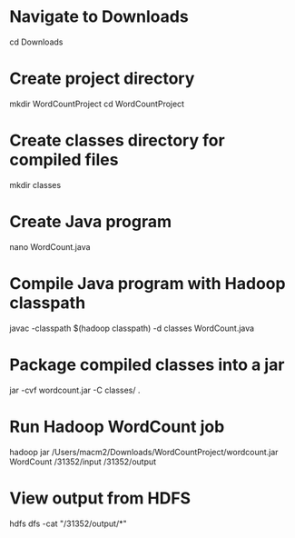 # Navigate to Downloads
cd Downloads

# Create project directory
mkdir WordCountProject
cd WordCountProject

# Create classes directory for compiled files
mkdir classes

# Create Java program
nano WordCount.java

# Compile Java program with Hadoop classpath
javac -classpath $(hadoop classpath) -d classes WordCount.java

# Package compiled classes into a jar
jar -cvf wordcount.jar -C classes/ .

# Run Hadoop WordCount job
hadoop jar /Users/macm2/Downloads/WordCountProject/wordcount.jar WordCount /31352/input /31352/output

# View output from HDFS
hdfs dfs -cat "/31352/output/*"
